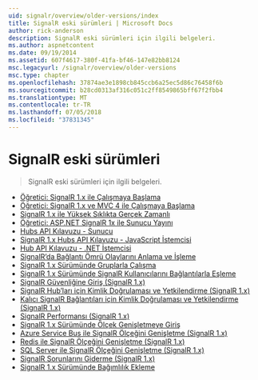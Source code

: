 ```yaml
---
uid: signalr/overview/older-versions/index
title: SignalR eski sürümleri | Microsoft Docs
author: rick-anderson
description: SignalR eski sürümleri için ilgili belgeleri.
ms.author: aspnetcontent
ms.date: 09/19/2014
ms.assetid: 607f4617-380f-41fa-bf46-147e82bb8124
msc.legacyurl: /signalr/overview/older-versions
msc.type: chapter
ms.openlocfilehash: 37874ae3e1898cb845ccb6a25ec5d86c76458f6b
ms.sourcegitcommit: b28cd0313af316c051c2ff8549865bff67f2fbb4
ms.translationtype: MT
ms.contentlocale: tr-TR
ms.lasthandoff: 07/05/2018
ms.locfileid: "37831345"
---
```

<a name="signalr-older-versions"></a>SignalR eski sürümleri
====================
> SignalR eski sürümleri için ilgili belgeleri.


- [Öğretici: SignalR 1.x ile Çalışmaya Başlama](tutorial-getting-started-with-signalr.md)
- [Öğretici: SignalR 1.x ve MVC 4 ile Çalışmaya Başlama](tutorial-getting-started-with-signalr-and-mvc-4.md)
- [SignalR 1.x ile Yüksek Sıklıkta Gerçek Zamanlı](tutorial-high-frequency-realtime-with-signalr.md)
- [Öğretici: ASP.NET SignalR 1x ile Sunucu Yayını](tutorial-server-broadcast-with-aspnet-signalr.md)
- [Hubs API Kılavuzu - Sunucu](signalr-1x-hubs-api-guide-server.md)
- [SignalR 1.x Hubs API Kılavuzu - JavaScript İstemcisi](signalr-1x-hubs-api-guide-javascript-client.md)
- [Hub API Kılavuzu - .NET İstemcisi](signalr-1x-hubs-api-guide-net-client.md)
- [SignalR’da Bağlantı Ömrü Olaylarını Anlama ve İşleme](handling-connection-lifetime-events.md)
- [SignalR 1.x Sürümünde Gruplarla Çalışma](working-with-groups.md)
- [SignalR 1.x Sürümünde SignalR Kullanıcılarını Bağlantılarla Eşleme](mapping-users-to-connections.md)
- [SignalR Güvenliğine Giriş (SignalR 1.x)](introduction-to-security.md)
- [SignalR Hub’ları için Kimlik Doğrulaması ve Yetkilendirme (SignalR 1.x)](hub-authorization.md)
- [Kalıcı SignalR Bağlantıları için Kimlik Doğrulaması ve Yetkilendirme (SignalR 1.x)](persistent-connection-authorization.md)
- [SignalR Performansı (SignalR 1.x)](signalr-performance.md)
- [SignalR 1.x Sürümünde Ölçek Genişletmeye Giriş](scaleout-in-signalr.md)
- [Azure Service Bus ile SignalR Ölçeğini Genişletme (SignalR 1.x)](scaleout-with-windows-azure-service-bus.md)
- [Redis ile SignalR Ölçeğini Genişletme (SignalR 1.x)](scaleout-with-redis.md)
- [SQL Server ile SignalR Ölçeğini Genişletme (SignalR 1.x)](scaleout-with-sql-server.md)
- [SignalR Sorunlarını Giderme (SignalR 1.x)](troubleshooting.md)
- [SignalR 1.x Sürümünde Bağımlılık Ekleme](dependency-injection.md)

